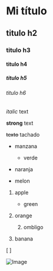 # Mi título
## titulo h2
### titulo h3
#### titulo h4
##### titulo h5
###### titulo h6

*italic* text

**strong** text

~~texto~~ tachado

* manzana
  * verde

* naranja

* melon

1. apple
   * green 
2. orange
  
   2. ombligo

3. banana

<!--SITIO WEB--->

[ ]

![Image](http://url/a.png)








